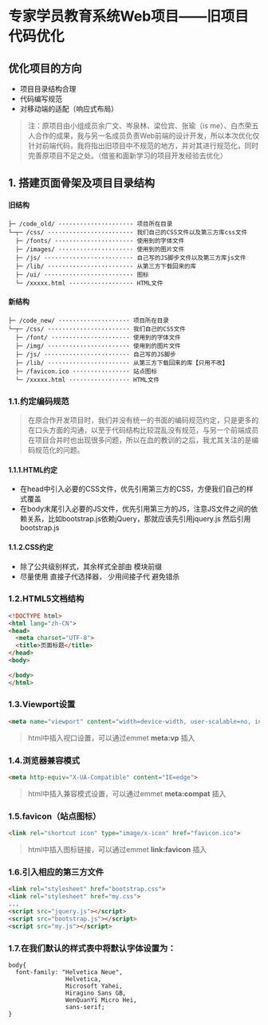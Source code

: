 # 专家学员教育系统Web项目——旧项目代码优化

## 优化项目的方向
- 项目目录结构合理
- 代码编写规范
- 对移动端的适配（响应式布局）
 
> 注：原项目由小组成员余广文、岑泉林、梁俭宾、张瑜（is me）、白杰荣五人合作的成果，我与另一名成员负责Web前端的设计开发，所以本次优化仅针对前端代码，我将指出旧项目中不规范的地方，并对其进行规范化，同时完善原项目不足之处。（借鉴和面新学习的项目开发经验去优化）

## 1. 搭建页面骨架及项目目录结构

#### 旧结构
```
├─ /code_old/ ····················· 项目所在目录
└─┬─ /css/ ························ 我们自己的CSS文件以及第三方库css文件
  ├─ /fonts/ ······················ 使用到的字体文件
  ├─ /images/ ····················· 使用到的图片文件
  ├─ /js/ ························· 自己写的JS脚步文件以及第三方库js文件
  ├─ /lib/ ························ 从第三方下载回来的库
  ├─ /ui/ ························· 图标
  └─ /xxxxx.html ·················· HTML文件
```

#### 新结构
```
├─ /code_new/ ···················· 项目所在目录
└─┬─ /css/ ······················· 我们自己的CSS文件
  ├─ /font/ ······················ 使用到的字体文件
  ├─ /img/ ······················· 使用到的图片文件
  ├─ /js/ ························ 自己写的JS脚步
  ├─ /lib/ ······················· 从第三方下载回来的库【只用不改】
  ├─ /favicon.ico ················ 站点图标
  └─ /xxxxx.html ················· HTML文件
```

### 1.1.约定编码规范

> 在原合作开发项目时，我们并没有统一的书面的编码规范约定，只是更多的在口头方面的沟通，以至于代码结构比较混乱没有规范，与另一个前端成员在项目合并时也出现很多问题，所以在血的教训的之后，我尤其关注的是编码规范化的问题。

#### 1.1.1.HTML约定

- 在head中引入必要的CSS文件，优先引用第三方的CSS，方便我们自己的样式覆盖
- 在body末尾引入必要的JS文件，优先引用第三方的JS，注意JS文件之间的依赖关系，比如bootstrap.js依赖jQuery，那就应该先引用jquery.js 然后引用bootstrap.js

#### 1.1.2.CSS约定

- 除了公共级别样式，其余样式全部由 模块前缀
- 尽量使用 直接子代选择器， 少用间接子代 避免错杀

### 1.2.HTML5文档结构

```html
<!DOCTYPE html>
<html lang="zh-CN">
<head>
  <meta charset="UTF-8">
  <title>页面标题</title>
</head>
<body>
  
</body>
</html>
```

### 1.3.Viewport设置

```html
<meta name="viewport" content="width=device-width, user-scalable=no, initial-scale=1.0">
```

> html中插入视口设置，可以通过emmet __meta:vp__ 插入

### 1.4.浏览器兼容模式

```html
<meta http-equiv="X-UA-Compatible" content="IE=edge">
```

> html中插入兼容模式设置，可以通过emmet __meta:compat__ 插入

### 1.5.favicon（站点图标）

```html
<link rel="shortcut icon" type="image/x-icon" href="favicon.ico">
```

> html中插入图标链接，可以通过emmet __link:favicon__ 插入

### 1.6.引入相应的第三方文件

```html
<link rel="stylesheet" href="bootstrap.css">
<link rel="stylesheet" href="my.css">
...
<script src="jquery.js"></script>
<script src="bootstrap.js"></script>
<script src="my.js"></script>
```

### 1.7.在我们默认的样式表中将默认字体设置为：

```
body{
  font-family: "Helvetica Neue", 
                Helvetica, 
                Microsoft Yahei, 
                Hiragino Sans GB, 
                WenQuanYi Micro Hei, 
                sans-serif;
}
```
